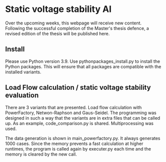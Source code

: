 # Static voltage stability AI

Over the upcoming weeks, this webpage will receive new content. Following the successful completion of the Master's thesis defence, a revised edition of the thesis will be published here.

## Install
Please use Python version 3.9. Use pythonpackages_install.py to install the Python packages. This will ensure that all packages are compatible with the installed variants.

## Load Flow calculation / static voltage stability evaluation
There are 3 variants that are presented. Load flow calculation with PowerFactory, Netwon-Raphson and Gaus-Seidel. The programming was designed in such a way that the variants are in extra files that can be called up. As an example, code_comparison.py is shared. Multiprocessing was used.

The data generation is shown in main_powerfactory.py. It always generates 1000 cases. Since the memory prevents a fast calculation at higher runtimes, the program is called again by executer.py each time and the memory is cleared by the new call.
